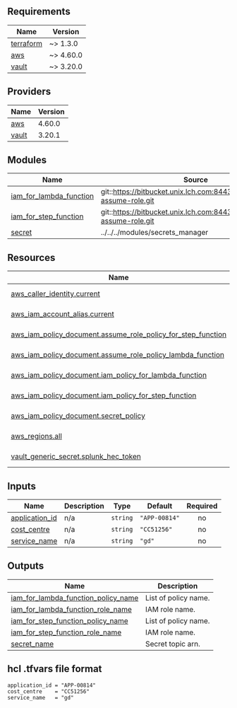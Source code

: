 ## Requirements

| Name | Version |
|------|---------|
| <a name="requirement_terraform"></a> [terraform](#requirement\_terraform) | ~> 1.3.0 |
| <a name="requirement_aws"></a> [aws](#requirement\_aws) | ~> 4.60.0 |
| <a name="requirement_vault"></a> [vault](#requirement\_vault) | ~> 3.20.0 |

## Providers

| Name | Version |
|------|---------|
| <a name="provider_aws"></a> [aws](#provider\_aws) | 4.60.0 |
| <a name="provider_vault"></a> [vault](#provider\_vault) | 3.20.1 |

## Modules

| Name | Source | Version |
|------|--------|---------|
| <a name="module_iam_for_lambda_function"></a> [iam\_for\_lambda\_function](#module\_iam\_for\_lambda\_function) | git::https://bitbucket.unix.lch.com:8443/scm/ceatm/iam-assume-role.git | 4.0.0 |
| <a name="module_iam_for_step_function"></a> [iam\_for\_step\_function](#module\_iam\_for\_step\_function) | git::https://bitbucket.unix.lch.com:8443/scm/ceatm/iam-assume-role.git | 4.0.0 |
| <a name="module_secret"></a> [secret](#module\_secret) | ../../../modules/secrets_manager | n/a |

## Resources

| Name | Type |
|------|------|
| [aws_caller_identity.current](https://registry.terraform.io/providers/hashicorp/aws/latest/docs/data-sources/caller_identity) | data source |
| [aws_iam_account_alias.current](https://registry.terraform.io/providers/hashicorp/aws/latest/docs/data-sources/iam_account_alias) | data source |
| [aws_iam_policy_document.assume_role_policy_for_step_function](https://registry.terraform.io/providers/hashicorp/aws/latest/docs/data-sources/iam_policy_document) | data source |
| [aws_iam_policy_document.assume_role_policy_lambda_function](https://registry.terraform.io/providers/hashicorp/aws/latest/docs/data-sources/iam_policy_document) | data source |
| [aws_iam_policy_document.iam_policy_for_lambda_function](https://registry.terraform.io/providers/hashicorp/aws/latest/docs/data-sources/iam_policy_document) | data source |
| [aws_iam_policy_document.iam_policy_for_step_function](https://registry.terraform.io/providers/hashicorp/aws/latest/docs/data-sources/iam_policy_document) | data source |
| [aws_iam_policy_document.secret_policy](https://registry.terraform.io/providers/hashicorp/aws/latest/docs/data-sources/iam_policy_document) | data source |
| [aws_regions.all](https://registry.terraform.io/providers/hashicorp/aws/latest/docs/data-sources/regions) | data source |
| [vault_generic_secret.splunk_hec_token](https://registry.terraform.io/providers/hashicorp/vault/latest/docs/data-sources/generic_secret) | data source |

## Inputs

| Name | Description | Type | Default | Required |
|------|-------------|------|---------|:--------:|
| <a name="input_application_id"></a> [application\_id](#input\_application\_id) | n/a | `string` | `"APP-00814"` | no |
| <a name="input_cost_centre"></a> [cost\_centre](#input\_cost\_centre) | n/a | `string` | `"CC51256"` | no |
| <a name="input_service_name"></a> [service\_name](#input\_service\_name) | n/a | `string` | `"gd"` | no |

## Outputs

| Name | Description |
|------|-------------|
| <a name="output_iam_for_lambda_function_policy_name"></a> [iam\_for\_lambda\_function\_policy\_name](#output\_iam\_for\_lambda\_function\_policy\_name) | List of policy name. |
| <a name="output_iam_for_lambda_function_role_name"></a> [iam\_for\_lambda\_function\_role\_name](#output\_iam\_for\_lambda\_function\_role\_name) | IAM role name. |
| <a name="output_iam_for_step_function_policy_name"></a> [iam\_for\_step\_function\_policy\_name](#output\_iam\_for\_step\_function\_policy\_name) | List of policy name. |
| <a name="output_iam_for_step_function_role_name"></a> [iam\_for\_step\_function\_role\_name](#output\_iam\_for\_step\_function\_role\_name) | IAM role name. |
| <a name="output_secret_name"></a> [secret\_name](#output\_secret\_name) | Secret topic arn. |

## hcl .tfvars file format

```
application_id = "APP-00814"
cost_centre    = "CC51256"
service_name   = "gd"
```